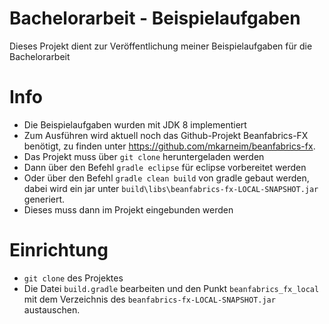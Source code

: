 # Bachelorarbeit - Beispielaufgaben
Dieses Projekt dient zur Veröffentlichung meiner Beispielaufgaben für die Bachelorarbeit

# Info
- Die Beispielaufgaben wurden mit JDK 8 implementiert 
- Zum Ausführen wird aktuell noch das Github-Projekt Beanfabrics-FX benötigt,
  zu finden unter https://github.com/mkarneim/beanfabrics-fx.
- Das Projekt muss über `git clone` heruntergeladen werden
- Dann über den Befehl `gradle eclipse` für eclipse vorbereitet werden
- Oder über den Befehl `gradle clean build` von gradle gebaut werden, dabei wird ein jar
unter `build\libs\beanfabrics-fx-LOCAL-SNAPSHOT.jar` generiert.
- Dieses muss dann im Projekt eingebunden werden

# Einrichtung
- `git clone` des Projektes
- Die Datei `build.gradle` bearbeiten und den Punkt `beanfabrics_fx_local` mit dem Verzeichnis des `beanfabrics-fx-LOCAL-SNAPSHOT.jar` austauschen.
